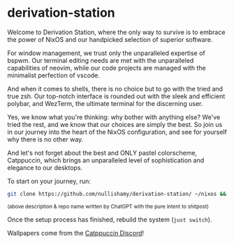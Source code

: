 # derivation-station

Welcome to Derivation Station, where the only way to survive is to embrace the power of NixOS and our handpicked selection of superior software.

For window management, we trust only the unparalleled expertise of bspwm.
Our terminal editing needs are met with the unparalleled capabilities of neovim, while our code projects are managed with the minimalist perfection of vscode.

And when it comes to shells, there is no choice but to go with the tried and true zsh. 
Our top-notch interface is rounded out with the sleek and efficient polybar, and WezTerm, the ultimate terminal for the discerning user. 

Yes, we know what you're thinking: why bother with anything else? We've tried the rest, and we know that our choices are simply the best.
So join us in our journey into the heart of the NixOS configuration, and see for yourself why there is no other way.


And let's not forget about the best and ONLY pastel colorscheme, Catppuccin, which brings an unparalleled level of sophistication and elegance to our desktops.

To start on your journey, run:
```sh
git clone https://github.com/nullishamy/derivation-station/ ~/nixos && cd ~/nixos && nix develop -c "just setup"
```
<sub>(above description & repo name written by ChatGPT with the pure intent to shitpost)</sub>

Once the setup process has finished, rebuild the system (`just switch`).

Wallpapers come from the [Catppuccin Discord](https://discord.gg/catppuccin)!
